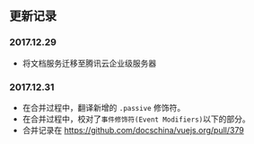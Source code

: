 ## 更新记录

### 2017.12.29
* 将文档服务迁移至腾讯云企业级服务器

### 2017.12.31
* 在合并过程中，翻译新增的 `.passive` 修饰符。
* 在合并过程中，校对了`事件修饰符(Event Modifiers)`以下的部分。
* 合并记录在 https://github.com/docschina/vuejs.org/pull/379
